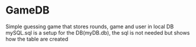 # GameDB
Simple guessing game that stores rounds, game and user in local DB\
mySQL.sql is a setup for the DB(myDB.db), the sql is not needed but shows how the table are created
